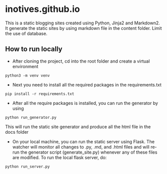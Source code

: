 # inotives.github.io

This is a static blogging sites created using Python, Jinja2 and Markdown2.
It generate the static sites by using markdown file in the content folder.
Limit the use of database.

## How to run locally
- After cloning the project, cd into the root folder and create a virtual environment
```
python3 -m venv venv
```

- Next you need to install all the required packages in the requirements.txt
```
pip install -r requirements.txt
```

- After all the require packages is installed, you can run the generator by using
```
python run_generator.py
```
This will run the static site generator and produce all the html file in the docs folder

- On your local machine, you can run the static server using Flask. The watcher will monitor all changes to .py, .md, and .html files and will re-run the generator script (generate_site.py) whenever any of these files are modified. To run the local flask server, do:
```
python run_server.py
```
